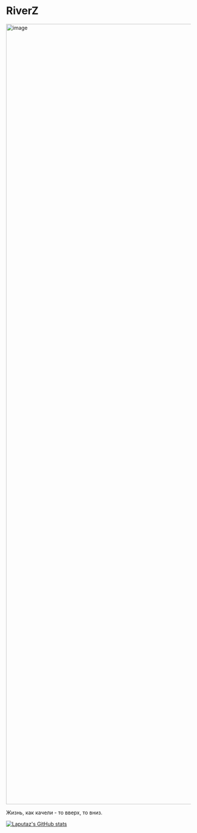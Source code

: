 # RiverZ

<img width="2130" alt="image" src="https://github.com/user-attachments/assets/da71596c-c8db-4ca7-b597-82e9ba63aca3">

Жизнь, как качели - то вверх, то вниз.

[![Laputaz's GitHub stats](https://github-readme-stats.vercel.app/api?username=laputaz&show_icons=true&theme=catppuccin_latte)]()
